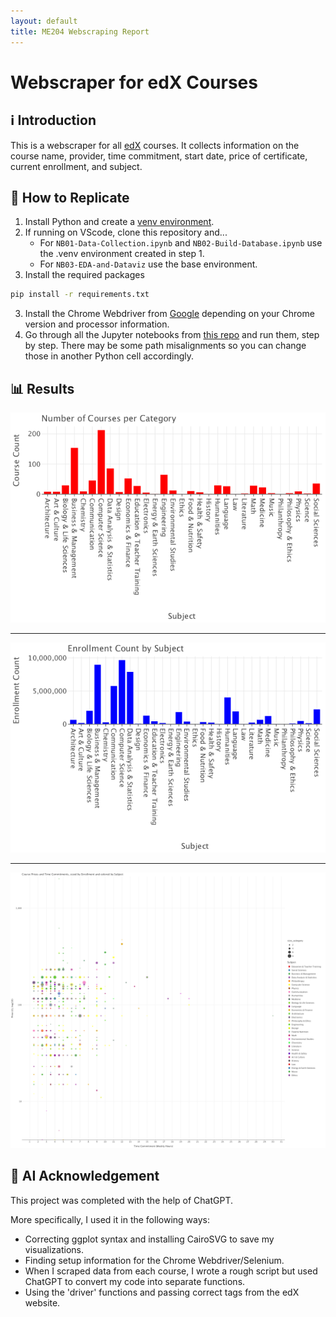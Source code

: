 ```yaml
---
layout: default
title: ME204 Webscraping Report
---
```


# Webscraper for edX Courses

## ℹ️ Introduction
This is a webscraper for all [edX](https://www.edx.org/search?tab=course) courses. It collects information on the course name, provider, time commitment, start date, price of certificate, current enrollment, and subject.

## 🔁 How to Replicate
1. Install Python and create a [venv environment](https://www.freecodecamp.org/news/how-to-setup-virtual-environments-in-python/).
2. If running on VScode, clone this repository and...
    - For `NB01-Data-Collection.ipynb` and `NB02-Build-Database.ipynb` use the .venv environment created in step 1.
    - For `NB03-EDA-and-Dataviz` use the base environment.
3. Install the required packages
```bash
pip install -r requirements.txt
```
3. Install the Chrome Webdriver from [Google](https://developer.chrome.com/docs/chromedriver/downloads) depending on your Chrome version and processor information.
4. Go through all the Jupyter notebooks from [this repo](https://github.com/vaughnmitchell13/edX-webscraper/tree/main/myproject/notebooks) and run them, step by step. There may be some path misalignments so you can change those in another Python cell accordingly.

## 📊 Results
![Figure 1](https://raw.githubusercontent.com/vaughnmitchell13/vaughnmitchell13.github.io/main/WEBSCRP-ME204/figures1.png)
***
![Figure 3](https://raw.githubusercontent.com/vaughnmitchell13/vaughnmitchell13.github.io/main/WEBSCRP-ME204/figures3.png)
***
![Figure 2](https://raw.githubusercontent.com/vaughnmitchell13/vaughnmitchell13.github.io/main/WEBSCRP-ME204/figures2.png)



## 🤖 AI Acknowledgement
This project was completed with the help of ChatGPT.

More specifically, I used it in the following ways:

- Correcting ggplot syntax and installing CairoSVG to save my visualizations.
- Finding setup information for the Chrome Webdriver/Selenium.
- When I scraped data from each course, I wrote a rough script but used ChatGPT to convert my code into separate functions.
- Using the 'driver' functions and passing correct tags from the edX website.






